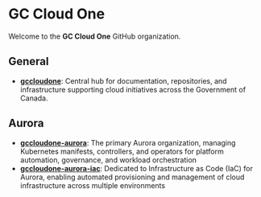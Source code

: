# GC Cloud One

Welcome to the **GC Cloud One** GitHub organization.  

## General

- **[gccloudone](https://github.com/gccloudone)**: Central hub for documentation, repositories, and infrastructure supporting cloud initiatives across the Government of Canada.  

## Aurora

- **[gccloudone-aurora](https://github.com/gccloudone-aurora)**: The primary Aurora organization, managing Kubernetes manifests, controllers, and operators for platform automation, governance, and workload orchestration
- **[gccloudone-aurora-iac](https://github.com/gccloudone-aurora-iac)**: Dedicated to Infrastructure as Code (IaC) for Aurora, enabling automated provisioning and management of cloud infrastructure across multiple environments
